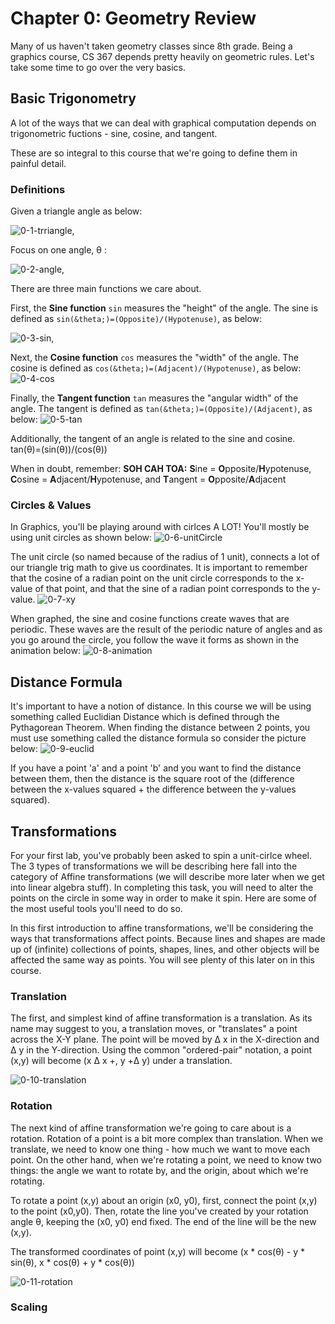 # Chapter 0: Geometry Review

Many of us haven't taken geometry classes since 8th grade. Being a graphics course, CS 367 depends pretty heavily on geometric rules. Let's take some time to go over the very basics.

## Basic Trigonometry

A lot of the ways that we can deal with graphical computation depends on trigonometric fuctions - sine, cosine, and tangent.

These are so integral to this course that we're going to define them in painful detail.

### Definitions

Given a triangle angle as below:

![0-1-trriangle](), 

Focus on one angle, &theta; :

![0-2-angle](), 

There are three main functions we care about.

First, the **Sine function** `sin` measures the "height" of the angle. The sine is defined as `sin(&theta;)=(Opposite)/(Hypotenuse)`, as below:

![0-3-sin](),

Next, the **Cosine function** `cos` measures the "width" of the angle. The cosine is defined as `cos(&theta;)=(Adjacent)/(Hypotenuse)`, as below:
![0-4-cos]()

Finally, the **Tangent function** `tan` measures the "angular width" of the angle. The tangent is defined as `tan(&theta;)=(Opposite)/(Adjacent)`, as below:
![0-5-tan]()

Additionally, the tangent of an angle is related to the sine and cosine. tan(&theta;)=(sin(&theta;))/(cos(&theta;))


When in doubt, remember: **SOH CAH TOA:** **S**ine = **O**pposite/**H**ypotenuse, **C**osine = **A**djacent/**H**ypotenuse, and **T**angent = **O**pposite/**A**djacent

### Circles & Values

In Graphics, you'll be playing around with cirlces A LOT! You'll mostly be using unit circles as shown below:
![0-6-unitCircle]()

The unit circle (so named because of the radius of 1 unit), connects a lot of our triangle trig math to give us coordinates. It is important to remember that the cosine of a radian point on the unit circle corresponds to the x-value of that point, and that the sine of a radian point corresponds to the y-value.
![0-7-xy]()

When graphed, the sine and cosine functions create waves that are periodic. These waves are the result of the periodic nature of angles and as you go around the circle, you follow the wave it forms as shown in the animation below:
![0-8-animation]()

## Distance Formula

It's important to have a notion of distance. In this course we will be using something called Euclidian Distance which is defined through the Pythagorean Theorem. When finding the distance between 2 points, you must use something called the distance formula so consider the picture below:
![0-9-euclid]()

If you have a point 'a' and a point 'b' and you want to find the distance between them, then the distance is the square root of the (difference between the x-values squared + the difference between the y-values squared).  

## Transformations

For your first lab, you've probably been asked to spin a unit-cirlce wheel.  The 3 types of transformations we will be describing here fall into the category of Affine transformations (we will describe more later when we get into linear algebra stuff). 
In completing this task, you will need to alter the points on the circle in some way in order to make it spin. Here are some of the most useful tools you'll need to do so.

In this first introduction to affine transformations, we'll be considering the ways that transformations affect points. Because lines and shapes are made up of (infinite) collections of points, shapes, lines, and other objects will be affected the same way as points. You will see plenty of this later on in this course.

### Translation

The first, and simplest kind of affine transformation is a translation. As its name may suggest to you, a translation moves, or "translates" a point across the X-Y plane. The point will be moved by &Delta; x in the X-direction and  &Delta; y in the Y-direction. Using the common "ordered-pair" notation, a point (x,y) will become (x &Delta; x +, y +&Delta; y) under a translation.

![0-10-translation]()

### Rotation

The next kind of affine transformation we're going to care about is a rotation. Rotation of a point is a bit more complex than translation. When we translate, we need to know one thing - how much we want to move each point. On the other hand, when we're rotating a point, we need to know two things: the angle we want to rotate by, and the origin, about which we're rotating. 

To rotate a point (x,y) about an origin (x0, y0), first, connect the point (x,y) to the point (x0,y0). Then, rotate the line you've created by your rotation angle &theta;, keeping the (x0, y0) end fixed. The end of the line will be the new (x,y).

The transformed coordinates of point (x,y) will become (x * cos(&theta;) - y * sin(&theta;), x * cos(&theta;) + y * cos(&theta;))

![0-11-rotation]()

### Scaling

